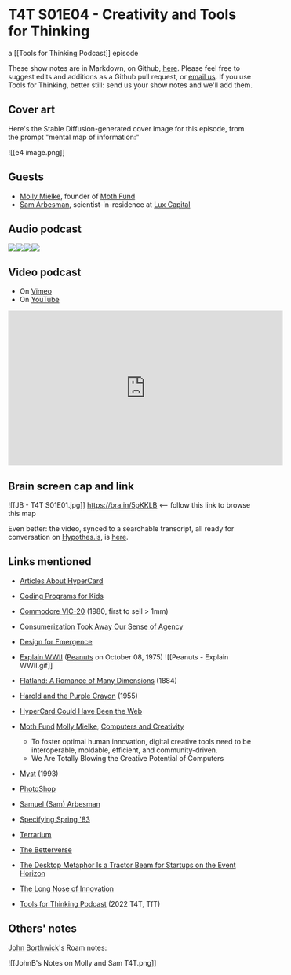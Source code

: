 # T4T S01E04 - Creativity and Tools for Thinking

a [[Tools for Thinking Podcast]] episode

These show notes are in Markdown, on Github, [here](https://github.com/OpenGlobalMind/rel8-wiki/blob/main/Tools%20for%20Thinking%20Podcast.md). Please feel free to suggest edits and additions as a Github pull request, or  [email us](mailto:sociate@gmail.com). If you use Tools for Thinking, better still: send us your show notes and we'll add them. 

## Cover art

Here's the Stable Diffusion-generated cover image for this episode, from the prompt "mental map of information:"

![[e4 image.png]]

## Guests

- [Molly Mielke](https://www.linkedin.com/in/mollymielke/), founder of [Moth Fund](https://www.mothminds.com/)
- [Sam Arbesman](https://www.linkedin.com/in/arbesman/), scientist-in-residence at [Lux Capital](https://www.luxcapital.com/)

## Audio podcast 

[![](https://uploads-ssl.webflow.com/6022fac80367ca7c9121c178/63473c43cd78d77b7f847fb3_Anchor_logo.svg)](https://anchor.fm/betaworks/episodes/Creativity-and-Tools-For-Thinking-e1p8p41/a-a8mi1h3)[![](https://uploads-ssl.webflow.com/6022fac80367ca7c9121c178/63473161d50a860bd5f8bf0e_Amazon_Music_logo.svg)](https://music.amazon.com/podcasts/12a72801-ad1e-412b-82cf-dd242e96b1d4/episodes/74503f34-280d-428f-984f-744f03119ca1/tools-for-thinking-by-betaworks-creativity-and-tools-for-thinking)[![](https://uploads-ssl.webflow.com/6022fac80367ca7c9121c178/63473161d50a86d605f8bf0f_itunes_podcasts%20logo.svg)](https://podcasts.apple.com/us/podcast/creativity-and-tools-for-thinking/id1648557332?i=1000582686075)[![](https://uploads-ssl.webflow.com/6022fac80367ca7c9121c178/63473161a69713eddcfa9885_Spotify%20logo.svg)](https://open.spotify.com/episode/4jpW4F82VMKKyFwgkNfzAo?si=4OThgG1MTHyV9uvSHKtsdA)

## Video podcast  

- On [Vimeo](https://vimeo.com/760362430)
- On [YouTube](https://www.youtube.com/watch?v=aQNylMqGNBM)
<iframe width="560" height="315" src="https://www.youtube.com/embed/aQNylMqGNBM" title="YouTube video player" frameborder="0" allow="accelerometer; autoplay; clipboard-write; encrypted-media; gyroscope; picture-in-picture" allowfullscreen></iframe>

## Brain screen cap and link

![[JB - T4T S01E01.jpg]]
https://bra.in/5pKKLB  <-- follow this link to browse this map

Even better: the video, synced to a searchable transcript, all ready for conversation on [Hypothes.is](https://hypothes.is/), is [here](https://docdrop.org/video/aQNylMqGNBM/). 

## Links mentioned

- [Articles About HyperCard](https://bra.in/3v2dxe)
- [Coding Programs for Kids](https://bra.in/7qwkQJ)
- [Commodore VIC-20](https://en.wikipedia.org/wiki/Commodore_VIC-20) (1980, first to sell > 1mm)
- [Consumerization Took Away Our Sense of Agency](https://bra.in/4qZmZB)
- [Design for Emergence](https://bra.in/9jbk6k)
- [Explain WWII](https://www.pinterest.com/pin/452048881343976318/) ([Peanuts](https://www.gocomics.com/peanuts/1975/10/08) on October 08, 1975)
![[Peanuts - Explain WWII.gif]]

- [Flatland: A Romance of Many Dimensions](http://www.amazon.com/exec/obidos/ASIN/048627263X/jerrymichalskisr) (1884)
- [Harold and the Purple Crayon](https://www.amazon.com/Harold-Purple-Crayon-Books-ebook/dp/B00X3NIVZ2/jerrymichalskisr) (1955)
- [HyperCard Could Have Been the Web](https://bra.in/4pdzVj)
- [Moth Fund](https://www.mothminds.com/)
	[Molly Mielke](https://www.linkedin.com/in/mollymielke/), [Computers and Creativity](https://www.mollymielke.com/cc)
	- To foster optimal human innovation, digital creative tools need to be interoperable, moldable, efficient, and community-driven.
	- We Are Totally Blowing the Creative Potential of Computers
- [Myst](http://en.wikipedia.org/wiki/Myst) (1993)
- [PhotoShop](http://en.wikipedia.org/wiki/Adobe_Photoshop)
- [Samuel (Sam) Arbesman](https://www.linkedin.com/in/arbesman/)
- [Specifying Spring '83](https://www.robinsloan.com/lab/specifying-spring-83/)
- [Terrarium](http://en.wikipedia.org/wiki/Terrarium)
- [The Betterverse](https://www.thebetterverse.org/)
- [The Desktop Metaphor Is a Tractor Beam for Startups on the Event Horizon](https://bra.in/8pRbGx)
- [The Long Nose of Innovation](http://www.businessweek.com/innovate/content/jan2008/id2008012_297369.htm?campaign_id=rss_topStories)
- [Tools for Thinking Podcast](https://bra.in/2vGNna) (2022 T4T, TfT)

## Others' notes

[John Borthwick](https://www.linkedin.com/in/jborthwick/)'s Roam notes: 

![[JohnB's Notes on Molly and Sam T4T.png]]